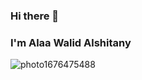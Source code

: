 ### Hi there 👋
### I'm Alaa Walid Alshitany


![photo1676475488](https://user-images.githubusercontent.com/71197108/223278203-ffe755ef-3fb1-46dd-9a6a-9a075520c9a6.jpeg)

<!--
**alaa-alshitany/alaa-alshitany** is a ✨ _special_ ✨ repository because its `README.md` (this file) appears on your GitHub profile.

Here are some ideas to get you started:

- 🔭 I’m currently working on ...
- 🌱 I’m currently learning ...
- 👯 I’m looking to collaborate on ...
- 🤔 I’m looking for help with ...
- 💬 Ask me about ...
- 📫 How to reach me: ...
- 😄 Pronouns: ...
- ⚡ Fun fact: ...
-->
